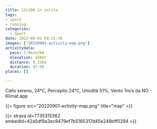```yaml
---
title: 12x100 in salita
tags:
- sport
- running
categories:
  - Sport
date: 2022-09-01 09:21:39
images: ["20220901-activity-map.png"]
activitydata:
  pace: 5:8min/km
  elevation: 104mt
  distance: 9.33km
  duration: 47:58
places: []

---
```


Cielo sereno, 24°C, Percepito 24°C, Umidità 51%, Vento 1m/s da NO - Klimat.app

<!--more-->




{{< figure src="20220901-activity-map.png" title="map" >}}


{{< strava id=7735315362 embedId=42a5df9a3ec8479ef7b5165317d45e248bff0294 >}}
